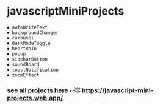 # javascriptMiniProjects

    ⏺ autoWriteText
    ⏺ backgroundChanger
    ⏺ carousel
    ⏺ darkModeToggle
    ⏺ heartRain
    ⏺ popup
    ⏺ sidebarButton
    ⏺ soundBoard
    ⏺ toastNotification
    ⏺ zoomEffect
    
### see all projects here 👉🏼 https://javascript-mini-projects.web.app/
